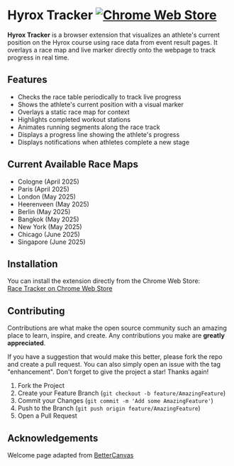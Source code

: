# Hyrox Tracker [![Chrome Web Store](https://img.shields.io/chrome-web-store/v/cjpcedbmmjdjlnibdhfmljjdpeicnfkf?label=Chrome%20Web%20Store)](https://chromewebstore.google.com/detail/race-tracker/cjpcedbmmjdjlnibdhfmljjdpeicnfkf)

**Hyrox Tracker** is a browser extension that visualizes an athlete's current position on the Hyrox course using race data from event result pages. It overlays a race map and live marker directly onto the webpage to track progress in real time.

## Features

- Checks the race table periodically to track live progress
- Shows the athlete's current position with a visual marker
- Overlays a static race map for context
- Highlights completed workout stations
- Animates running segments along the race track
- Displays a progress line showing the athlete's progress
- Displays notifications when athletes complete a new stage

## Current Available Race Maps
- Cologne (April 2025)
- Paris (April 2025)
- London (May 2025)
- Heerenveen (May 2025)
- Berlin (May 2025)
- Bangkok (May 2025)
- New York (May 2025)
- Chicago (June 2025)
- Singapore (June 2025)

## Installation

You can install the extension directly from the Chrome Web Store:  
[Race Tracker on Chrome Web Store](https://chromewebstore.google.com/detail/race-tracker/cjpcedbmmjdjlnibdhfmljjdpeicnfkf)

## Contributing

Contributions are what make the open source community such an amazing place to learn, inspire, and create. Any contributions you make are **greatly appreciated**.

If you have a suggestion that would make this better, please fork the repo and create a pull request. You can also simply open an issue with the tag "enhancement".
Don't forget to give the project a star! Thanks again!

1. Fork the Project
2. Create your Feature Branch (`git checkout -b feature/AmazingFeature`)
3. Commit your Changes (`git commit -m 'Add some AmazingFeature'`)
4. Push to the Branch (`git push origin feature/AmazingFeature`)
5. Open a Pull Request

## Acknowledgements

Welcome page adapted from [BetterCanvas](https://github.com/ksucpea/bettercanvas)